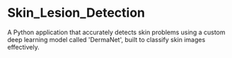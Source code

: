 # Skin_Lesion_Detection
A Python application that accurately detects skin problems using a custom deep learning model called 'DermaNet', built to classify skin images effectively.
